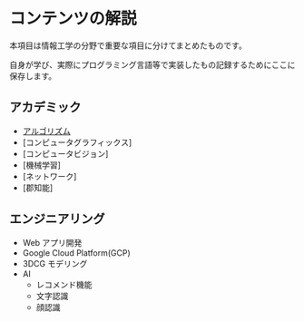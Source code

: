 # コンテンツの解説

本項目は情報工学の分野で重要な項目に分けてまとめたものです。

自身が学び、実際にプログラミング言語等で実装したもの記録するためにここに保存します。

## アカデミック

- [アルゴリズム](Academic/Algorithm)
- [コンピュータグラフィックス]
- [コンピュータビジョン]
- [機械学習]
- [ネットワーク]
- [郡知能]

## エンジニアリング

- Web アプリ開発
- Google Cloud Platform(GCP)
- 3DCG モデリング
- AI
  - レコメンド機能
  - 文字認識
  - 顔認識
